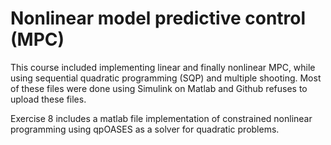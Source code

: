 # Nonlinear model predictive control (MPC)
This course included implementing linear and finally nonlinear MPC, while using sequential quadratic programming (SQP) and multiple shooting. 
Most of these files were done using Simulink on Matlab and Github refuses to upload these files. 

Exercise 8 includes a matlab file implementation of constrained nonlinear programming using qpOASES as a solver for quadratic problems.
